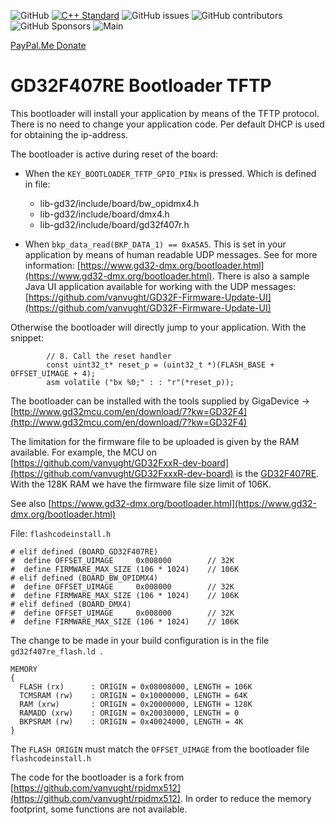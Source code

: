 ![GitHub](https://img.shields.io/github/license/vanvught/GD32F407RE-Bootloader-TFTP)
[![C++ Standard](https://img.shields.io/badge/C%2B%2B-11-blue.svg)](https://img.shields.io/badge/C%2B%2B-11%-blue.svg)
![GitHub issues](https://img.shields.io/github/issues-raw/vanvught/GD32F407RE-Bootloader-TFTP)
![GitHub contributors](https://img.shields.io/github/contributors/vanvught/GD32F407RE-Bootloader-TFTP)
![GitHub Sponsors](https://img.shields.io/github/sponsors/vanvught)
![Main](https://github.com/vanvught/GD32F407RE-Bootloader-TFTP/actions/workflows/c-cpp.yml/badge.svg?branch=main)

[PayPal.Me Donate](https://paypal.me/AvanVught?locale.x=nl_NL)
# GD32F407RE Bootloader TFTP

This bootloader will install your application by means of the TFTP protocol. There is no need to change your application code. 
Per default DHCP is used for obtaining the ip-address.

The bootloader is active during reset of the board:

* When the `KEY_BOOTLOADER_TFTP_GPIO_PINx` is pressed. Which is defined in file:
	* lib-gd32/include/board/bw_opidmx4.h
	* lib-gd32/include/board/dmx4.h
	* lib-gd32/include/board/gd32f407r.h
 

* When `bkp_data_read(BKP_DATA_1) == 0xA5A5`. This is set in your application by means of human readable UDP messages. See for more information: [https://www.gd32-dmx.org/bootloader.html](https://www.gd32-dmx.org/bootloader.html). There is also a sample Java UI application available for working with the UDP messages: [https://github.com/vanvught/GD32F-Firmware-Update-UI](https://github.com/vanvught/GD32F-Firmware-Update-UI)

Otherwise the bootloader will directly jump to your application. With the snippet: 

	    	// 8. Call the reset handler
	    	const uint32_t* reset_p = (uint32_t *)(FLASH_BASE + OFFSET_UIMAGE + 4);
	    	asm volatile ("bx %0;" : : "r"(*reset_p));

The bootloader can be installed with the tools supplied by GigaDevice -> [http://www.gd32mcu.com/en/download/7?kw=GD32F4](http://www.gd32mcu.com/en/download/7?kw=GD32F4)

The limitation for the firmware file to be uploaded is given by the RAM available. For example, the MCU on [https://github.com/vanvught/GD32FxxR-dev-board](https://github.com/vanvught/GD32FxxxR-dev-board) is the [GD32F407RE](https://www.gigadevice.com/microcontroller/gd32f407re6/). With the 128K RAM we have the firmware file size limit of 106K.

See also [https://www.gd32-dmx.org/bootloader.html](https://www.gd32-dmx.org/bootloader.html)

File: `flashcodeinstall.h`

	# elif defined (BOARD_GD32F407RE)
	#  define OFFSET_UIMAGE		0x008000		// 32K
	#  define FIRMWARE_MAX_SIZE (106 * 1024)	// 106K
	# elif defined (BOARD_BW_OPIDMX4)
	#  define OFFSET_UIMAGE		0x008000		// 32K
	#  define FIRMWARE_MAX_SIZE (106 * 1024)	// 106K
	# elif defined (BOARD_DMX4)
	#  define OFFSET_UIMAGE		0x008000		// 32K
	#  define FIRMWARE_MAX_SIZE (106 * 1024)	// 106K

The change to be made in your build configuration is in the file `gd32f407re_flash.ld `. 

	MEMORY
	{
	  FLASH (rx)      : ORIGIN = 0x08008000, LENGTH = 106K
	  TCMSRAM (rw)    : ORIGIN = 0x10000000, LENGTH = 64K
	  RAM (xrw)       : ORIGIN = 0x20000000, LENGTH = 128K
	  RAMADD (xrw)    : ORIGIN = 0x20030000, LENGTH = 0
	  BKPSRAM (rw)    : ORIGIN = 0x40024000, LENGTH = 4K
	}

The `FLASH ORIGIN` must match the `OFFSET_UIMAGE` from the bootloader file `flashcodeinstall.h`

The code for the bootloader is a fork from [https://github.com/vanvught/rpidmx512](https://github.com/vanvught/rpidmx512). In order to reduce the memory footprint, some functions are not available.